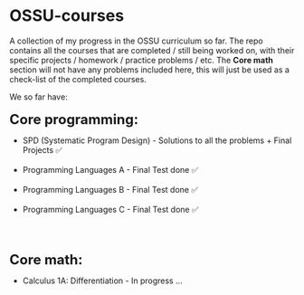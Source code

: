 # OSSU-courses
A collection of my progress in the OSSU curriculum so far. The repo contains all the courses that are completed / still being worked on, with their specific projects / homework / practice problems / etc.
The <b>Core math</b> section will not have any problems included here, this will just be used as a check-list of the completed courses.

We so far have:<br/><br/>
<b><font style="font-size: 24px">Core programming:</font></b><br/>
<ul>
  <li>SPD (Systematic Program Design) - Solutions to all the problems + Final Projects ✅ </li><br/>
  <li>Programming Languages A - Final Test done ✅</li><br/>
  <li>Programming Languages B - Final Test done ✅</li><br/>
  <li>Programming Languages C - Final Test done ✅</li><br/><br/><br/>
</ul>
<b><font style="font-size: 24px">Core math:</font></b><br/>
<ul>
  <li>Calculus 1A: Differentiation - In progress ...</li>
</ul>
